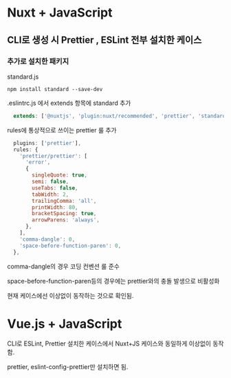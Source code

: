 # Nuxt + JavaScript

## CLI로 생성 시 Prettier , ESLint 전부 설치한 케이스

### 추가로 설치한 패키지

standard.js

```
npm install standard --save-dev
```

.eslintrc.js 에서 extends 항목에 standard 추가

```js
  extends: ['@nuxtjs', 'plugin:nuxt/recommended', 'prettier', 'standard'],
```

rules에 통상적으로 쓰이는 prettier 룰 추가

```js
  plugins: ['prettier'],
  rules: {
    'prettier/prettier': [
      'error',
      {
        singleQuote: true,
        semi: false,
        useTabs: false,
        tabWidth: 2,
        trailingComma: 'all',
        printWidth: 80,
        bracketSpacing: true,
        arrowParens: 'always',
      },
    ],
    'comma-dangle': 0,
    'space-before-function-paren': 0,
  },
```

comma-dangle의 경우 코딩 컨벤션 룰 준수

space-before-function-paren등의 경우에는 prettier와의 충돌 발생으로 비활성화

현재 케이스에선 이상없이 동작하는 것으로 확인됨.

# Vue.js + JavaScript

CLI로 ESLint, Prettier 설치한 케이스에서 Nuxt+JS 케이스와 동일하게 이상없이 동작 함.

prettier, eslint-config-prettier만 설치하면 됨.


